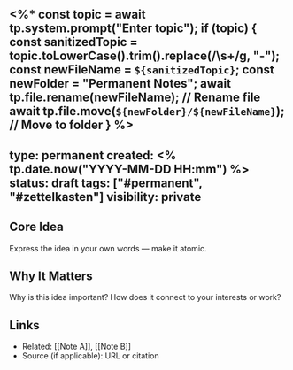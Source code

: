 <%*
const topic = await tp.system.prompt("Enter topic");
if (topic) {
    const sanitizedTopic = topic.toLowerCase().trim().replace(/\s+/g, "-");
    const newFileName = `${sanitizedTopic}`;
    const newFolder = "Permanent Notes";
    await tp.file.rename(newFileName); // Rename file
    await tp.file.move(`${newFolder}/${newFileName}`); // Move to folder
}
%>
---
type: permanent
created: <% tp.date.now("YYYY-MM-DD HH:mm") %>
status: draft
tags: ["#permanent", "#zettelkasten"]
visibility: private
---

## Core Idea  
Express the idea in your own words — make it atomic.

## Why It Matters  
Why is this idea important? How does it connect to your interests or work?

## Links  
- Related: [[Note A]], [[Note B]]  
- Source (if applicable): URL or citation
